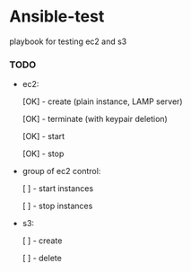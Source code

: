 # Ansible-test

playbook for testing ec2 and s3



### TODO

- ec2:

  [OK]  - create    (plain instance, LAMP server)

  [OK]  - terminate (with keypair deletion)

  [OK]  - start

  [OK]  - stop

  
- group of ec2 control:

  [ ]   - start instances 
  
  [ ]   - stop instances

- s3:

  [ ]  - create

  [ ]  - delete
